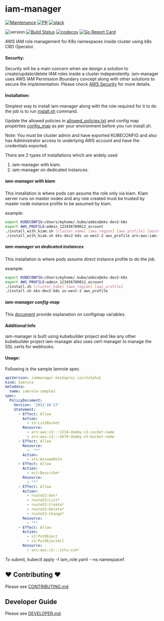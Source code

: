 # iam-manager

[![Maintenance](https://img.shields.io/badge/Maintained%3F-yes-green.svg)][GithubMaintainedUrl]
[![PR](https://img.shields.io/badge/PRs-welcome-brightgreen.svg)][GithubPrsUrl]
[![slack](https://img.shields.io/badge/slack-join%20the%20conversation-ff69b4.svg)][SlackUrl]

![version](https://img.shields.io/badge/version-0.0.1-blue.svg?cacheSeconds=2592000)
[![Build Status][BuildStatusImg]][BuildMasterUrl]
[![codecov][CodecovImg]][CodecovUrl]
[![Go Report Card][GoReportImg]][GoReportUrl]


AWS IAM role management for K8s namespaces inside cluster using k8s CRD Operator. 

#### Security:

Security will be a main concern when we design a solution to create/update/delete IAM roles inside a cluster independently. iam-manager uses AWS IAM Permission Boundary concept along with other solutions to secure the implementation. Please check [AWS Security](docs/AWS_Security.md) for more details.

#### Installation:
 
Simplest way to install iam-manager along with the role required for it to do the job is to run [install.sh](hack/install.sh) command.  

Update the allowed policies in [allowed_policies.txt](hack/allowed_policies.txt) and config map properties [config_map](hack/iammanager.keikoproj.io_iamroles-configmap.yaml) as per your environment before you run install.sh.

Note: You must be cluster admin and have exported KUBECONFIG and also has Administrator access to underlying AWS account and have the credentials exported.

There are 2 types of installations which are widely used
1. iam-manager with kiam.
2. iam-manager on dedicated instances.

##### iam-manager with kiam
This installation is where pods can assume the role only via kiam. Kiam server runs on master nodes and any role created must be trusted by master node instance profile to be assumed by kiam.  

example:
```bash
export KUBECONFIG=/Users/myhome/.kube/admin@eks-dev2-k8s  
export AWS_PROFILE=admin_123456789012_account
./install_with_kiam.sh [cluster_name] [aws_region] [aws_profile] [masters_nodes_instance_profile]
./install_with_kiam.sh eks-dev2-k8s us-west-2 aws_profile arn:aws:iam::123456789012:role/masters.eks-dev2-k8s

```

##### iam-manager on dedicated instances
This installation is where pods assume direct instance profile to do the job.

example:
```bash
export KUBECONFIG=/Users/myhome/.kube/admin@eks-dev2-k8s  
export AWS_PROFILE=admin_123456789012_account
./install.sh [cluster_name] [aws_region] [aws_profile]
./install.sh eks-dev2-k8s us-west-2 aws_profile

```
##### iam-manager config-map
This [document](docs/Configmap_Properties.md) provide explanation on configmap variables.

#### Additional Info  
iam-manager is built using kubebuilder project and like any other kubebuilder project iam-manager also uses cert-manager to manage the SSL certs for webhooks.


#### Usage:  
Following is the sample Iamrole spec. 

```yaml
apiVersion: iammanager.keikoproj.io/v1alpha1
kind: Iamrole
metadata:
  name: iamrole-sample2
spec:
  PolicyDocument:
    Version: '2012-10-17'
    Statement:
      - Effect: Allow
        Action:
          - s3:ListBucket
        Resource:
          - arn:aws:s3:::1234-dummy-s3-cucket-name
          - arn:aws:s3:::5678-dummy-s3-bucket-name
      - Effect: Allow
        Resource:
          -  "*"
        Action:
          - sts:AssumeRole
      - Effect: Allow
        Action:
          - ec2:Describe*
        Resource:
          - "*"
      - Effect: Allow
        Action:
          - route53:Get*
          - route53:List*
          - route53:Create*
          - route53:Delete*
          - route53:Change*
        Resource:
          - "*"
      - Effect: Allow
        Action:
          - s3:PutObject
          - s3:PutObjectAcl
        Resource:
          - arn:aws:s3:::intu-oim*

```

To submit, kubectl apply -f iam_role.yaml --ns namespace1

## ❤ Contributing ❤

Please see [CONTRIBUTING.md](.github/CONTRIBUTING.md).

## Developer Guide

Please see [DEVELOPER.md](.github/DEVELOPER.md).

<!-- Markdown link -->
[install]: docs/README.md
[ext_link]: https://upload.wikimedia.org/wikipedia/commons/d/d9/VisualEditor_-_Icon_-_External-link.svg


[GithubMaintainedUrl]: https://github.com/keikoproj/iam-manager/graphs/commit-activity
[GithubPrsUrl]: https://github.com/keikoproj/iam-manager/pulls
[SlackUrl]: https://keikoproj.slack.com/messages/iam-manager

[BuildStatusImg]: https://travis-ci.org/keikoproj/iam-manager.svg?branch=master
[BuildMasterUrl]: https://travis-ci.org/keikoproj/iam-manager

[CodecovImg]: https://codecov.io/gh/keikoproj/iam-manager/branch/master/graph/badge.svg
[CodecovUrl]: https://codecov.io/gh/keikoproj/iam-manager

[GoReportImg]: https://goreportcard.com/badge/github.com/keikoproj/iam-manager
[GoReportUrl]: https://goreportcard.com/report/github.com/keikoproj/iam-manager